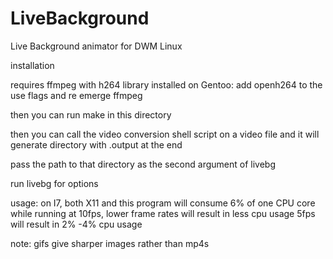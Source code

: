 # LiveBackground
Live Background animator for DWM Linux

installation

requires ffmpeg with h264 library installed
on Gentoo:
add openh264 to the use flags and re emerge ffmpeg

then you can run make in this directory

then you can call the video conversion shell script on a video file and it will generate directory with .output at the end

pass the path to that directory as the second argument of livebg

run livebg for options

usage: on I7, both X11 and this program will consume 6% of one CPU core while running at 10fps, lower frame rates will result in less cpu usage
5fps will result in 2% -4% cpu usage

note: gifs give sharper images rather than mp4s
